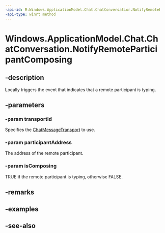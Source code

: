 ----api-id: M:Windows.ApplicationModel.Chat.ChatConversation.NotifyRemoteParticipantComposing(System.String,System.String,System.Boolean)
-api-type: winrt method
---<!-- Method syntaxpublic void NotifyRemoteParticipantComposing(System.String transportId, System.String participantAddress, System.Boolean isComposing)--># Windows.ApplicationModel.Chat.ChatConversation.NotifyRemoteParticipantComposing## -descriptionLocally triggers the event that indicates that a remote participant is typing.## -parameters### -param transportIdSpecifies the [ChatMessageTransport](chatmessagetransport.md) to use.### -param participantAddressThe address of the remote participant.### -param isComposingTRUE if the remote participant is typing, otherwise FALSE.## -remarks## -examples## -see-also